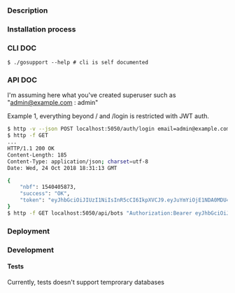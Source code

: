  <!-- https://github.com/madhums/go-gin-mgo-demo -->
 
### Description

### Installation process
 
### CLI DOC

``` shell
$ ./gosupport --help # cli is self documented
```
 
### API DOC 

I'm assuming here what you've created superuser such as "admin@example.com : admin" 

Example 1, everything beyond / and /login is restricted with JWT auth.

```bash
$ http -v --json POST localhost:5050/auth/login email=admin@example.com password=admin
$ http -f GET 
...
HTTP/1.1 200 OK
Content-Length: 185
Content-Type: application/json; charset=utf-8
Date: Wed, 24 Oct 2018 18:31:13 GMT

{
    "nbf": 1540405873,
    "success": "OK",
    "token": "eyJhbGciOiJIUzI1NiIsInR5cCI6IkpXVCJ9.eyJuYmYiOjE1NDA0MDU4NzMsInVzZXIiOiJhZG1pbkBleGFtcGxlLmNvbSJ9.l9mGPO-vDZ59wCTXozsbW2wW1TGu4Xu-CqhvwlUPOkM"
}
$ http -f GET localhost:5050/api/bots "Authorization:Bearer eyJhbGciOiJIUzI1NiIsInR5cCI6IkpXVCJ9.eyJuYmYiOjE1NDA0MDU4NzMsInVzZXIiOiJhZG1pbkBleGFtcGxlLmNvbSJ9.l9mGPO-vDZ59wCTXozsbW2wW1TGu4Xu-CqhvwlUPOkM" "Content-Type: application/json"
```

### Deployment

### Development

#### Tests

Currently, tests doesn't support temprorary databases
